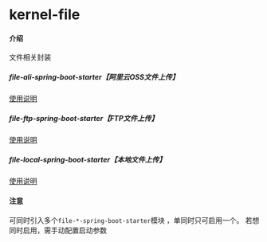 # kernel-file

#### 介绍
文件相关封装

##### file-ali-spring-boot-starter【阿里云OSS文件上传】

[使用说明](file-ali-spring-boot-starter/README.md)

##### file-ftp-spring-boot-starter【FTP文件上传】

[使用说明](file-ftp-spring-boot-starter/README.md)

##### file-local-spring-boot-starter【本地文件上传】

[使用说明](file-local-spring-boot-starter/README.md)

#### 注意

可同时引入多个`file-*-spring-boot-starter`模块 ，单同时只可启用一个。
若想同时启用，需手动配置启动参数

